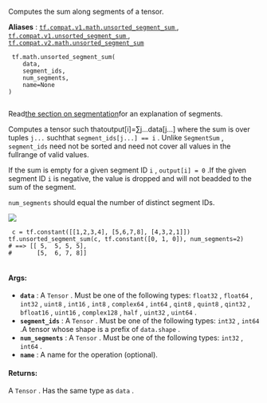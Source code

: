 

Computes the sum along segments of a tensor.

**Aliases** : [ `tf.compat.v1.math.unsorted_segment_sum` ](/api_docs/python/tf/math/unsorted_segment_sum), [ `tf.compat.v1.unsorted_segment_sum` ](/api_docs/python/tf/math/unsorted_segment_sum), [ `tf.compat.v2.math.unsorted_segment_sum` ](/api_docs/python/tf/math/unsorted_segment_sum)

```
 tf.math.unsorted_segment_sum(
    data,
    segment_ids,
    num_segments,
    name=None
)
 
```

Read[the section on segmentation](https://tensorflow.org/api_docs/python/tf/math#Segmentation)for an explanation of segments.

Computes a tensor such thatoutput[i]=∑j...data[j...] where the sum is over tuples  `j...`  suchthat  `segment_ids[j...] == i` .  Unlike  `SegmentSum` ,  `segment_ids` need not be sorted and need not cover all values in the fullrange of valid values.

If the sum is empty for a given segment ID  `i` ,  `output[i] = 0` .If the given segment ID  `i`  is negative, the value is dropped and will not beadded to the sum of the segment.

 `num_segments`  should equal the number of distinct segment IDs.

![](https://tensorflow.google.cn/images/UnsortedSegmentSum.png)

```
 c = tf.constant([[1,2,3,4], [5,6,7,8], [4,3,2,1]])
tf.unsorted_segment_sum(c, tf.constant([0, 1, 0]), num_segments=2)
# ==> [[ 5,  5, 5, 5],
#       [5,  6, 7, 8]]
 
```

#### Args:
- **`data`** : A  `Tensor` . Must be one of the following types:  `float32` ,  `float64` ,  `int32` ,  `uint8` ,  `int16` ,  `int8` ,  `complex64` ,  `int64` ,  `qint8` ,  `quint8` ,  `qint32` ,  `bfloat16` ,  `uint16` ,  `complex128` ,  `half` ,  `uint32` ,  `uint64` .
- **`segment_ids`** : A  `Tensor` . Must be one of the following types:  `int32` ,  `int64` .A tensor whose shape is a prefix of  `data.shape` .
- **`num_segments`** : A  `Tensor` . Must be one of the following types:  `int32` ,  `int64` .
- **`name`** : A name for the operation (optional).


#### Returns:
A  `Tensor` . Has the same type as  `data` .

